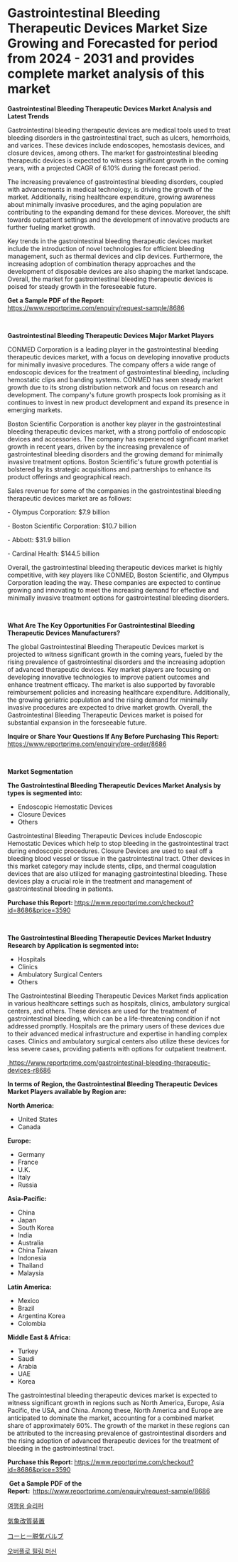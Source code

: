 <p><h1>Gastrointestinal Bleeding Therapeutic Devices Market Size Growing and Forecasted for period from 2024 - 2031 and provides complete market analysis of this market</h1></p><p><strong>Gastrointestinal Bleeding Therapeutic Devices Market Analysis and Latest Trends</strong></p>
<p><p>Gastrointestinal bleeding therapeutic devices are medical tools used to treat bleeding disorders in the gastrointestinal tract, such as ulcers, hemorrhoids, and varices. These devices include endoscopes, hemostasis devices, and closure devices, among others. The market for gastrointestinal bleeding therapeutic devices is expected to witness significant growth in the coming years, with a projected CAGR of 6.10% during the forecast period.</p><p>The increasing prevalence of gastrointestinal bleeding disorders, coupled with advancements in medical technology, is driving the growth of the market. Additionally, rising healthcare expenditure, growing awareness about minimally invasive procedures, and the aging population are contributing to the expanding demand for these devices. Moreover, the shift towards outpatient settings and the development of innovative products are further fueling market growth.</p><p>Key trends in the gastrointestinal bleeding therapeutic devices market include the introduction of novel technologies for efficient bleeding management, such as thermal devices and clip devices. Furthermore, the increasing adoption of combination therapy approaches and the development of disposable devices are also shaping the market landscape. Overall, the market for gastrointestinal bleeding therapeutic devices is poised for steady growth in the foreseeable future.</p></p>
<p><strong>Get a Sample PDF of the Report:&nbsp;</strong> <a href="https://www.reportprime.com/enquiry/request-sample/8686">https://www.reportprime.com/enquiry/request-sample/8686</a></p>
<p>&nbsp;</p>
<p><strong>Gastrointestinal Bleeding Therapeutic Devices Major Market Players</strong></p>
<p><p>CONMED Corporation is a leading player in the gastrointestinal bleeding therapeutic devices market, with a focus on developing innovative products for minimally invasive procedures. The company offers a wide range of endoscopic devices for the treatment of gastrointestinal bleeding, including hemostatic clips and banding systems. CONMED has seen steady market growth due to its strong distribution network and focus on research and development. The company's future growth prospects look promising as it continues to invest in new product development and expand its presence in emerging markets.</p><p>Boston Scientific Corporation is another key player in the gastrointestinal bleeding therapeutic devices market, with a strong portfolio of endoscopic devices and accessories. The company has experienced significant market growth in recent years, driven by the increasing prevalence of gastrointestinal bleeding disorders and the growing demand for minimally invasive treatment options. Boston Scientific's future growth potential is bolstered by its strategic acquisitions and partnerships to enhance its product offerings and geographical reach.</p><p>Sales revenue for some of the companies in the gastrointestinal bleeding therapeutic devices market are as follows:</p><p>- Olympus Corporation: $7.9 billion</p><p>- Boston Scientific Corporation: $10.7 billion</p><p>- Abbott: $31.9 billion</p><p>- Cardinal Health: $144.5 billion</p><p>Overall, the gastrointestinal bleeding therapeutic devices market is highly competitive, with key players like CONMED, Boston Scientific, and Olympus Corporation leading the way. These companies are expected to continue growing and innovating to meet the increasing demand for effective and minimally invasive treatment options for gastrointestinal bleeding disorders.</p></p>
<p>&nbsp;</p>
<p><strong>What Are The Key Opportunities For Gastrointestinal Bleeding Therapeutic Devices Manufacturers?</strong></p>
<p><p>The global Gastrointestinal Bleeding Therapeutic Devices market is projected to witness significant growth in the coming years, fueled by the rising prevalence of gastrointestinal disorders and the increasing adoption of advanced therapeutic devices. Key market players are focusing on developing innovative technologies to improve patient outcomes and enhance treatment efficacy. The market is also supported by favorable reimbursement policies and increasing healthcare expenditure. Additionally, the growing geriatric population and the rising demand for minimally invasive procedures are expected to drive market growth. Overall, the Gastrointestinal Bleeding Therapeutic Devices market is poised for substantial expansion in the foreseeable future.</p></p>
<p><strong>Inquire or Share Your Questions If Any Before Purchasing This Report:</strong> <a href="https://www.reportprime.com/enquiry/pre-order/8686">https://www.reportprime.com/enquiry/pre-order/8686</a></p>
<p>&nbsp;</p>
<p><strong>Market Segmentation</strong></p>
<p><strong>The Gastrointestinal Bleeding Therapeutic Devices Market Analysis by types is segmented into:</strong></p>
<p><ul><li>Endoscopic Hemostatic Devices</li><li>Closure Devices</li><li>Others</li></ul></p>
<p><p>Gastrointestinal Bleeding Therapeutic Devices include Endoscopic Hemostatic Devices which help to stop bleeding in the gastrointestinal tract during endoscopic procedures. Closure Devices are used to seal off a bleeding blood vessel or tissue in the gastrointestinal tract. Other devices in this market category may include stents, clips, and thermal coagulation devices that are also utilized for managing gastrointestinal bleeding. These devices play a crucial role in the treatment and management of gastrointestinal bleeding in patients.</p></p>
<p><strong>Purchase this Report:&nbsp;</strong><a href="https://www.reportprime.com/checkout?id=8686&price=3590">https://www.reportprime.com/checkout?id=8686&price=3590</a></p>
<p>&nbsp;</p>
<p><strong>The Gastrointestinal Bleeding Therapeutic Devices Market Industry Research by Application is segmented into:</strong></p>
<p><ul><li>Hospitals</li><li>Clinics</li><li>Ambulatory Surgical Centers</li><li>Others</li></ul></p>
<p><p>The Gastrointestinal Bleeding Therapeutic Devices Market finds application in various healthcare settings such as hospitals, clinics, ambulatory surgical centers, and others. These devices are used for the treatment of gastrointestinal bleeding, which can be a life-threatening condition if not addressed promptly. Hospitals are the primary users of these devices due to their advanced medical infrastructure and expertise in handling complex cases. Clinics and ambulatory surgical centers also utilize these devices for less severe cases, providing patients with options for outpatient treatment.</p></p>
<p><a href="https://www.reportprime.com/gastrointestinal-bleeding-therapeutic-devices-r8686">&nbsp;https://www.reportprime.com/gastrointestinal-bleeding-therapeutic-devices-r8686</a></p>
<p><strong>In terms of Region, the Gastrointestinal Bleeding Therapeutic Devices Market Players available by Region are:</strong></p>
<p>
    <p> <strong> North America: </strong>
        <ul>
            <li>United States</li>
            <li>Canada</li>
        </ul>
        </p> 
    <p> <strong> Europe: </strong>
        <ul>
            <li>Germany</li>
            <li>France</li>
            <li>U.K.</li>
            <li>Italy</li>
            <li>Russia</li>
        </ul>
        </p> 
    <p> <strong> Asia-Pacific: </strong>
        <ul>
            <li>China</li>
            <li>Japan</li>
            <li>South Korea</li>
            <li>India</li>
            <li>Australia</li>
            <li>China Taiwan</li>
            <li>Indonesia</li>
            <li>Thailand</li>
            <li>Malaysia</li>
        </ul>
        </p> 
    <p> <strong> Latin America: </strong>
        <ul>
            <li>Mexico</li>
            <li>Brazil</li>
            <li>Argentina Korea</li>
            <li>Colombia</li>
        </ul>
        </p> 
    <p> <strong> Middle East & Africa: </strong>
        <ul>
            <li>Turkey</li>
            <li>Saudi</li>
            <li>Arabia</li>
            <li>UAE</li>
            <li>Korea</li>
        </ul>
    </p>
    </p>
<p><p>The gastrointestinal bleeding therapeutic devices market is expected to witness significant growth in regions such as North America, Europe, Asia Pacific, the USA, and China. Among these, North America and Europe are anticipated to dominate the market, accounting for a combined market share of approximately 60%. The growth of the market in these regions can be attributed to the increasing prevalence of gastrointestinal disorders and the rising adoption of advanced therapeutic devices for the treatment of bleeding in the gastrointestinal tract.</p></p>
<p><strong>Purchase this Report: </strong><a href="https://www.reportprime.com/checkout?id=8686&price=3590">https://www.reportprime.com/checkout?id=8686&price=3590</a></p>
<p>&nbsp;<strong>Get a Sample PDF of the Report:&nbsp;&nbsp;</strong><a href="https://www.reportprime.com/enquiry/request-sample/8686">https://www.reportprime.com/enquiry/request-sample/8686</a></p>
<p><strong></strong></p>
<p><p><a href="https://medium.com/@eugenekim6262/%EC%97%AC%ED%96%89%EC%9A%A9-%EC%8A%AC%EB%A6%AC%ED%8D%BC-%EC%8B%9C%EC%9E%A5-%EC%A7%80%ED%91%9C-%ED%95%B4%EC%84%9D-%EC%8B%9C%EC%9E%A5-%EC%A0%90%EC%9C%A0%EC%9C%A8-%EB%8F%99%ED%96%A5-%EB%B0%8F-%EC%84%B1%EC%9E%A5-%ED%8C%A8%ED%84%B4-a9ec3d03a140">여행용 슬리퍼</a></p><p><a href="https://medium.com/@amehdzmay/%E6%B0%97%E8%B1%A1%E5%A4%89%E6%9B%B4%E8%A3%85%E7%BD%AE%E5%B8%82%E5%A0%B4%E3%81%AE%E3%82%B7%E3%82%A7%E3%82%A2%E9%80%B2%E5%8C%96%E3%81%A8%E5%B8%82%E5%A0%B4%E6%88%90%E9%95%B7%E3%83%88%E3%83%AC%E3%83%B3%E3%83%89-2024%E5%B9%B4-2031%E5%B9%B4-f59146673cf6">気象改質装置</a></p><p><a href="https://medium.com/@brycenboyer2023/%E3%82%B3%E3%83%BC%E3%83%92%E3%83%BCdegassing%E3%83%90%E3%83%AB%E3%83%96%E5%B8%82%E5%A0%B4%E8%A6%8F%E6%A8%A1%E3%81%A8%E5%B8%82%E5%A0%B4%E5%8B%95%E5%90%91-%E5%AE%8C%E5%85%A8%E3%81%AA%E6%A5%AD%E7%95%8C%E6%A6%82%E8%A6%81-2024%E5%B9%B4%E3%81%8B%E3%82%892031%E5%B9%B4%E3%81%BE%E3%81%A7-45a6ed360ab8">コーヒー脱気バルブ</a></p><p><a href="https://medium.com/@bennyuigleyjks/%EC%98%A4%EB%B2%84%ED%94%8C%EB%A1%9C%EC%9A%B0-%ED%95%84%EB%A7%81-%EB%A8%B8%EC%8B%A0-%EC%8B%9C%EC%9E%A5-%EA%B7%9C%EB%AA%A8-cagr-%ED%8A%B8%EB%A0%8C%EB%93%9C-2024-2030-c26ad81fdf0f">오버플로 필링 머신</a></p></p>